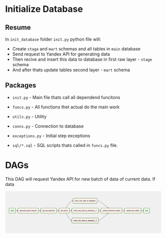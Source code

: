 # Initialize Database

## Resume

In `init_database` folder `init.py` python file will:
- Create `stage` and `mart` schemas and all tables in `main` database
- Send request to Yandex API for generating data
- Then recive and insert this data to database in first raw layer - `stage` schema
- And after thats update tables second layer - `mart` schema

## Packages

- `init.py` - Main file thats call all dependend funcitons
- `funcs.py` - All functions thet actual do the main work
- `utils.py` - Utility
- `conns.py` - Connection to database
- `exceptions.py` - Initial step exceptions 

- `sql/*.sql` - SQL scripts thats called in `funcs.py` file. 

# DAGs

This DAG will request Yandex API for new batch of data of current data. If data 

![main-dag](https://github.com/Leonidee/airflow-yandex-api/blob/master/dags/main-dag.png?raw=true)

